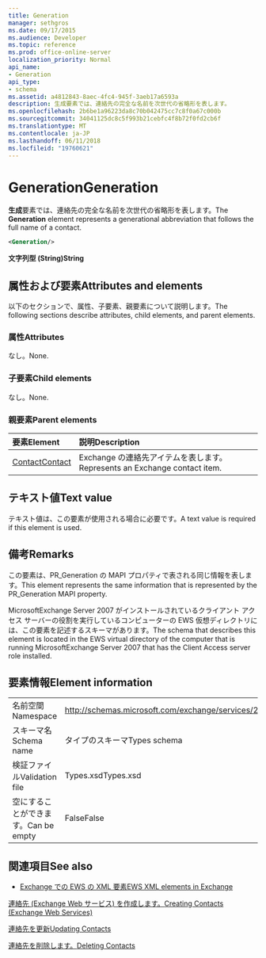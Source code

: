 ```yaml
---
title: Generation
manager: sethgros
ms.date: 09/17/2015
ms.audience: Developer
ms.topic: reference
ms.prod: office-online-server
localization_priority: Normal
api_name:
- Generation
api_type:
- schema
ms.assetid: a4812843-8aec-4fc4-945f-3aeb17a6593a
description: 生成要素では、連絡先の完全な名前を次世代の省略形を表します。
ms.openlocfilehash: 2b6be1a96223da8c70b042475cc7c8f0a67c000b
ms.sourcegitcommit: 34041125dc8c5f993b21cebfc4f8b72f0fd2cb6f
ms.translationtype: MT
ms.contentlocale: ja-JP
ms.lasthandoff: 06/11/2018
ms.locfileid: "19760621"
---
```

# <a name="generation"></a><span data-ttu-id="93ffe-103">Generation</span><span class="sxs-lookup"><span data-stu-id="93ffe-103">Generation</span></span>

<span data-ttu-id="93ffe-104">**生成**要素では、連絡先の完全な名前を次世代の省略形を表します。</span><span class="sxs-lookup"><span data-stu-id="93ffe-104">The **Generation** element represents a generational abbreviation that follows the full name of a contact.</span></span> 
  
```xml
<Generation/>
```

 <span data-ttu-id="93ffe-105">**文字列型 (String)**</span><span class="sxs-lookup"><span data-stu-id="93ffe-105">**String**</span></span>
## <a name="attributes-and-elements"></a><span data-ttu-id="93ffe-106">属性および要素</span><span class="sxs-lookup"><span data-stu-id="93ffe-106">Attributes and elements</span></span>

<span data-ttu-id="93ffe-107">以下のセクションで、属性、子要素、親要素について説明します。</span><span class="sxs-lookup"><span data-stu-id="93ffe-107">The following sections describe attributes, child elements, and parent elements.</span></span>
  
### <a name="attributes"></a><span data-ttu-id="93ffe-108">属性</span><span class="sxs-lookup"><span data-stu-id="93ffe-108">Attributes</span></span>

<span data-ttu-id="93ffe-109">なし。</span><span class="sxs-lookup"><span data-stu-id="93ffe-109">None.</span></span>
  
### <a name="child-elements"></a><span data-ttu-id="93ffe-110">子要素</span><span class="sxs-lookup"><span data-stu-id="93ffe-110">Child elements</span></span>

<span data-ttu-id="93ffe-111">なし。</span><span class="sxs-lookup"><span data-stu-id="93ffe-111">None.</span></span>
  
### <a name="parent-elements"></a><span data-ttu-id="93ffe-112">親要素</span><span class="sxs-lookup"><span data-stu-id="93ffe-112">Parent elements</span></span>

|<span data-ttu-id="93ffe-113">**要素**</span><span class="sxs-lookup"><span data-stu-id="93ffe-113">**Element**</span></span>|<span data-ttu-id="93ffe-114">**説明**</span><span class="sxs-lookup"><span data-stu-id="93ffe-114">**Description**</span></span>|
|:-----|:-----|
|[<span data-ttu-id="93ffe-115">Contact</span><span class="sxs-lookup"><span data-stu-id="93ffe-115">Contact</span></span>](contact.md) <br/> |<span data-ttu-id="93ffe-116">Exchange の連絡先アイテムを表します。</span><span class="sxs-lookup"><span data-stu-id="93ffe-116">Represents an Exchange contact item.</span></span>  <br/> |
   
## <a name="text-value"></a><span data-ttu-id="93ffe-117">テキスト値</span><span class="sxs-lookup"><span data-stu-id="93ffe-117">Text value</span></span>

<span data-ttu-id="93ffe-118">テキスト値は、この要素が使用される場合に必要です。</span><span class="sxs-lookup"><span data-stu-id="93ffe-118">A text value is required if this element is used.</span></span>
  
## <a name="remarks"></a><span data-ttu-id="93ffe-119">備考</span><span class="sxs-lookup"><span data-stu-id="93ffe-119">Remarks</span></span>

<span data-ttu-id="93ffe-120">この要素は、PR_Generation の MAPI プロパティで表される同じ情報を表します。</span><span class="sxs-lookup"><span data-stu-id="93ffe-120">This element represents the same information that is represented by the PR_Generation MAPI property.</span></span>
  
<span data-ttu-id="93ffe-121">MicrosoftExchange Server 2007 がインストールされているクライアント アクセス サーバーの役割を実行しているコンピューターの EWS 仮想ディレクトリには、この要素を記述するスキーマがあります。</span><span class="sxs-lookup"><span data-stu-id="93ffe-121">The schema that describes this element is located in the EWS virtual directory of the computer that is running MicrosoftExchange Server 2007 that has the Client Access server role installed.</span></span>
  
## <a name="element-information"></a><span data-ttu-id="93ffe-122">要素情報</span><span class="sxs-lookup"><span data-stu-id="93ffe-122">Element information</span></span>

|||
|:-----|:-----|
|<span data-ttu-id="93ffe-123">名前空間</span><span class="sxs-lookup"><span data-stu-id="93ffe-123">Namespace</span></span>  <br/> |http://schemas.microsoft.com/exchange/services/2006/types  <br/> |
|<span data-ttu-id="93ffe-124">スキーマ名</span><span class="sxs-lookup"><span data-stu-id="93ffe-124">Schema name</span></span>  <br/> |<span data-ttu-id="93ffe-125">タイプのスキーマ</span><span class="sxs-lookup"><span data-stu-id="93ffe-125">Types schema</span></span>  <br/> |
|<span data-ttu-id="93ffe-126">検証ファイル</span><span class="sxs-lookup"><span data-stu-id="93ffe-126">Validation file</span></span>  <br/> |<span data-ttu-id="93ffe-127">Types.xsd</span><span class="sxs-lookup"><span data-stu-id="93ffe-127">Types.xsd</span></span>  <br/> |
|<span data-ttu-id="93ffe-128">空にすることができます。</span><span class="sxs-lookup"><span data-stu-id="93ffe-128">Can be empty</span></span>  <br/> |<span data-ttu-id="93ffe-129">False</span><span class="sxs-lookup"><span data-stu-id="93ffe-129">False</span></span>  <br/> |
   
## <a name="see-also"></a><span data-ttu-id="93ffe-130">関連項目</span><span class="sxs-lookup"><span data-stu-id="93ffe-130">See also</span></span>



- [<span data-ttu-id="93ffe-131">Exchange での EWS の XML 要素</span><span class="sxs-lookup"><span data-stu-id="93ffe-131">EWS XML elements in Exchange</span></span>](ews-xml-elements-in-exchange.md)


[<span data-ttu-id="93ffe-132">連絡先 (Exchange Web サービス) を作成します。</span><span class="sxs-lookup"><span data-stu-id="93ffe-132">Creating Contacts (Exchange Web Services)</span></span>](http://msdn.microsoft.com/library/4845917e-70d1-481c-bbd7-011ec6571789%28Office.15%29.aspx)
  
[<span data-ttu-id="93ffe-133">連絡先を更新</span><span class="sxs-lookup"><span data-stu-id="93ffe-133">Updating Contacts</span></span>](http://msdn.microsoft.com/library/9a865953-b94a-4229-b632-2dee433314be%28Office.15%29.aspx)
  
[<span data-ttu-id="93ffe-134">連絡先を削除します。</span><span class="sxs-lookup"><span data-stu-id="93ffe-134">Deleting Contacts</span></span>](http://msdn.microsoft.com/library/fcc3dc84-cd3e-455e-a1a7-ae6921c9b588%28Office.15%29.aspx)

